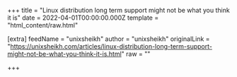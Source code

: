 
+++
title = "Linux distribution long term support might not be what you think it is"
date = 2022-04-01T00:00:00.000Z
template = "html_content/raw.html"

[extra]
feedName = "unixsheikh"
author = "unixsheikh"
originalLink = "https://unixsheikh.com/articles/linux-distribution-long-term-support-might-not-be-what-you-think-it-is.html"
raw = ""

+++

